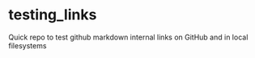# testing_links
Quick repo to test github markdown internal links on GitHub  and in local filesystems
